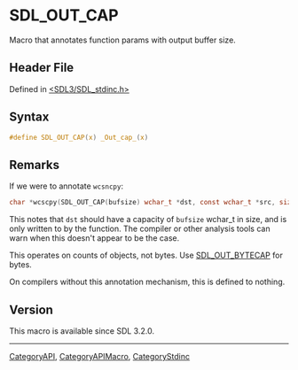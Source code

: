 # SDL_OUT_CAP

Macro that annotates function params with output buffer size.

## Header File

Defined in [<SDL3/SDL_stdinc.h>](https://github.com/libsdl-org/SDL/blob/main/include/SDL3/SDL_stdinc.h)

## Syntax

```c
#define SDL_OUT_CAP(x) _Out_cap_(x)
```

## Remarks

If we were to annotate `wcsncpy`:

```c
char *wcscpy(SDL_OUT_CAP(bufsize) wchar_t *dst, const wchar_t *src, size_t bufsize);
```

This notes that `dst` should have a capacity of `bufsize` wchar_t in size,
and is only written to by the function. The compiler or other analysis
tools can warn when this doesn't appear to be the case.

This operates on counts of objects, not bytes. Use
[SDL_OUT_BYTECAP](SDL_OUT_BYTECAP) for bytes.

On compilers without this annotation mechanism, this is defined to nothing.

## Version

This macro is available since SDL 3.2.0.

----
[CategoryAPI](CategoryAPI), [CategoryAPIMacro](CategoryAPIMacro), [CategoryStdinc](CategoryStdinc)

